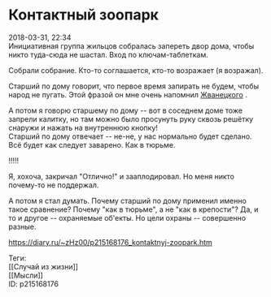 Контактный зоопарк
===================

   
 2018-03-31, 22:34   
  Инициативная группа жильцов собралась запереть двор дома, чтобы никто туда-сюда не шастал. Вход по ключам-таблеткам.   
   
 Собрали собрание. Кто-то соглашается, кто-то возражает (я возражал).   
   
 Старший по дому говорит, что первое время запирать не будем, чтобы народ не пугать. Этой фразой он мне очень напомнил  [Жванецкого](http://odesskiy.com/zhvanetskiy-tom-2/turnikety.html)  .   
   
 А потом я говорю старшему по дому -- вот в соседнем доме тоже запрели калитку, но там можно было просунуть руку сквозь решётку снаружи и нажать на внутреннюю кнопку!   
 Старший по дому отвечает -- не-не, у нас нормально будет сделано. Всё будет как следует заварено. Как в тюрьме.   
   
 !!!!!   
   
 Я, хохоча, закричал "Отлично!" и зааплодировал. Но меня никто почему-то не поддержал.   
   
 А потом я стал думать. Почему старший по дому применил именно такое сравнение? Почему "как в тюрьме", а не "как в крепости"? Да, и то и другое -- охраняемые об'екты. Но цели охраны -- совершенно разные.   
    
 <https://diary.ru/~zHz00/p215168176_kontaktnyj-zoopark.htm>   
   
 Теги:   
 [[Случай из жизни]]   
 [[Мысли]]   
 ID: p215168176